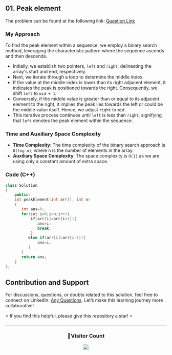 ## 01. Peak element

The problem can be found at the following link: [Question Link](https://www.geeksforgeeks.org/problems/peak-element/1)

### My Approach

To find the peak element within a sequence, we employ a binary search method, leveraging the characteristic pattern where the sequence ascends and then descends.

- Initially, we establish two pointers, `left` and `right`, delineating the array's start and end, respectively.
- Next, we iterate through a loop to determine the middle index.
- If the value at the middle index is lower than its right adjacent element, it indicates the peak is positioned towards the right. Consequently, we shift `left` to `mid + 1`.
- Conversely, if the middle value is greater than or equal to its adjacent element to the right, it implies the peak lies towards the left or could be the middle value itself. Hence, we adjust `right` to `mid`.
- This iterative process continues until `left` is less than `right`, signifying that `left` denotes the peak element within the sequence.

### Time and Auxiliary Space Complexity

- **Time Complexity**: The time complexity of the binary search approach is `O(log n)`, where n is the number of elements in the array.
- **Auxiliary Space Complexity**: The space complexity is `O(1)` as we are using only a constant amount of extra space.

### Code (C++)

```cpp
class Solution
{
    public:
    int peakElement(int arr[], int n)
    {
       int ans=0;
       for(int i=0;i<n;i++){
           if(arr[i]>arr[i+1]){
              ans=i;
              break;
           }
          else if(arr[i]>arr[i-1]){
              ans=i;
          }
       }
       return ans;
    }
};
```

## Contribution and Support

For discussions, questions, or doubts related to this solution, feel free to connect on LinkedIn: [Any Questions](https://www.linkedin.com/in/patel-hetkumar-sandipbhai-8b110525a/). Let’s make this learning journey more collaborative!

⭐ If you find this helpful, please give this repository a star! ⭐

---

<div align="center">
  <h3><b>📍Visitor Count</b></h3>
</div>

<p align="center">
  <img src="https://visitor-badge.laobi.icu/badge?page_id=Hunterdii.GeeksforGeeks-POTD" />
</p>

